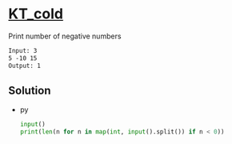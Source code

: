 # [KT_cold](https://open.kattis.com/problems/cold)

Print number of negative numbers

```txt
Input: 3
5 -10 15
Output: 1
```

## Solution

* py

  ```py
  input()
  print(len(n for n in map(int, input().split()) if n < 0))
  ```
